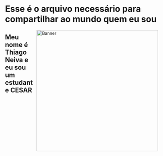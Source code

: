 # Esse é o arquivo necessário para compartilhar ao mundo quem eu sou
<img align="right" alt="Banner" width="400" src="https://i.ibb.co/s9s0HwKk/banner-3.png">

## Meu nome é **Thiago Neiva** e eu sou um estudante CESAR

<!--
**neivals/neivals** is a ✨ _special_ ✨ repository because its `README.md` (this file) appears on your GitHub profile.

Here are some ideas to get you started:

- 🔭 I’m currently working on ...
- 🌱 I’m currently learning ...
- 👯 I’m looking to collaborate on ...
- 🤔 I’m looking for help with ...
- 💬 Ask me about ...
- 📫 How to reach me: ...
- 😄 Pronouns: ...
- ⚡ Fun fact: ...
-->

